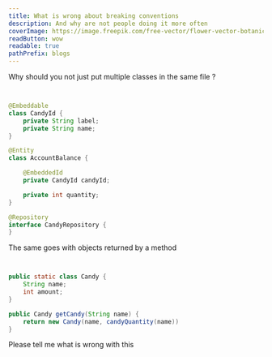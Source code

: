 ```yaml
---
title: What is wrong about breaking conventions
description: And why are not people doing it more often
coverImage: https://image.freepik.com/free-vector/flower-vector-botanical-art-print-remixed-from-artworks-by-hu-zhengyan_53876-116347.jpg
readButton: wow
readable: true
pathPrefix: blogs
---
```


Why should you not just put multiple classes in the same file ?

```java


@Embeddable
class CandyId {
    private String label;
    private String name;
}

@Entity
class AccountBalance {

    @EmbeddedId
    private CandyId candyId;

    private int quantity;
}

@Repository
interface CandyRepository {
}

```

The same goes with objects returned by a method

```java


public static class Candy {
    String name;
    int amount;
}

public Candy getCandy(String name) {
    return new Candy(name, candyQuantity(name))
}
```

Please tell me what is wrong with this